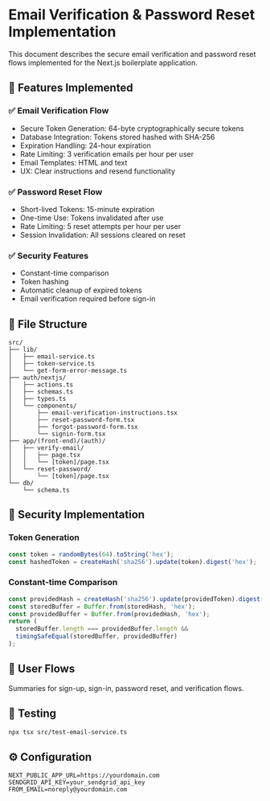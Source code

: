 # Email Verification & Password Reset Implementation

This document describes the secure email verification and password reset flows implemented for the Next.js boilerplate application.

## 🚀 Features Implemented

### ✅ Email Verification Flow

- Secure Token Generation: 64-byte cryptographically secure tokens
- Database Integration: Tokens stored hashed with SHA-256
- Expiration Handling: 24-hour expiration
- Rate Limiting: 3 verification emails per hour per user
- Email Templates: HTML and text
- UX: Clear instructions and resend functionality

### ✅ Password Reset Flow

- Short-lived Tokens: 15-minute expiration
- One-time Use: Tokens invalidated after use
- Rate Limiting: 5 reset attempts per hour per user
- Session Invalidation: All sessions cleared on reset

### ✅ Security Features

- Constant-time comparison
- Token hashing
- Automatic cleanup of expired tokens
- Email verification required before sign-in

## 📁 File Structure

```
src/
├── lib/
│   ├── email-service.ts
│   ├── token-service.ts
│   └── get-form-error-message.ts
├── auth/nextjs/
│   ├── actions.ts
│   ├── schemas.ts
│   ├── types.ts
│   └── components/
│       ├── email-verification-instructions.tsx
│       ├── reset-password-form.tsx
│       ├── forgot-password-form.tsx
│       └── signin-form.tsx
├── app/(front-end)/(auth)/
│   ├── verify-email/
│   │   ├── page.tsx
│   │   └── [token]/page.tsx
│   └── reset-password/
│       └── [token]/page.tsx
└── db/
    └── schema.ts
```

## 🔐 Security Implementation

### Token Generation

```typescript
const token = randomBytes(64).toString('hex');
const hashedToken = createHash('sha256').update(token).digest('hex');
```

### Constant-time Comparison

```typescript
const providedHash = createHash('sha256').update(providedToken).digest('hex');
const storedBuffer = Buffer.from(storedHash, 'hex');
const providedBuffer = Buffer.from(providedHash, 'hex');
return (
  storedBuffer.length === providedBuffer.length &&
  timingSafeEqual(storedBuffer, providedBuffer)
);
```

## 🔄 User Flows

Summaries for sign-up, sign-in, password reset, and verification flows.

## 🧪 Testing

```bash
npx tsx src/test-email-service.ts
```

## ⚙️ Configuration

```env
NEXT_PUBLIC_APP_URL=https://yourdomain.com
SENDGRID_API_KEY=your_sendgrid_api_key
FROM_EMAIL=noreply@yourdomain.com
```
